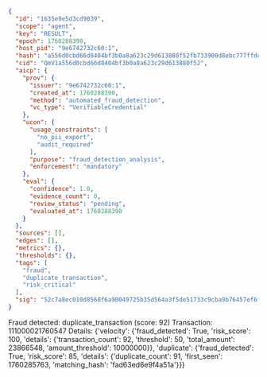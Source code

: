 ```json
{
  "id": "1635e9e5d3cd9039",
  "scope": "agent",
  "key": "RESULT",
  "epoch": 1760288390,
  "host_pid": "9e6742732c60:1",
  "hash": "a556d0cbd66d8404bf3b0a8a623c29d613880f52fb733900d8ebc777ffdc5cc3",
  "cid": "QmV1a556d0cbd66d8404bf3b0a8a623c29d613880f52",
  "aicp": {
    "prov": {
      "issuer": "9e6742732c60:1",
      "created_at": 1760288390,
      "method": "automated_fraud_detection",
      "vc_type": "VerifiableCredential"
    },
    "ucon": {
      "usage_constraints": [
        "no_pii_export",
        "audit_required"
      ],
      "purpose": "fraud_detection_analysis",
      "enforcement": "mandatory"
    },
    "eval": {
      "confidence": 1.0,
      "evidence_count": 0,
      "review_status": "pending",
      "evaluated_at": 1760288390
    }
  },
  "sources": [],
  "edges": [],
  "metrics": {},
  "thresholds": {},
  "tags": [
    "fraud",
    "duplicate_transaction",
    "risk_critical"
  ],
  "sig": "52c7a8ec010d8568f6a90049725b35d564a3f5de51733c9cba9b76457ef6f26a"
}
```

Fraud detected: duplicate_transaction (score: 92)
Transaction: 111000021760547
Details: {'velocity': {'fraud_detected': True, 'risk_score': 100, 'details': {'transaction_count': 92, 'threshold': 50, 'total_amount': 23866548, 'amount_threshold': 10000000}}, 'duplicate': {'fraud_detected': True, 'risk_score': 85, 'details': {'duplicate_count': 91, 'first_seen': 1760285763, 'matching_hash': 'fad63ed6e9f4a51a'}}}